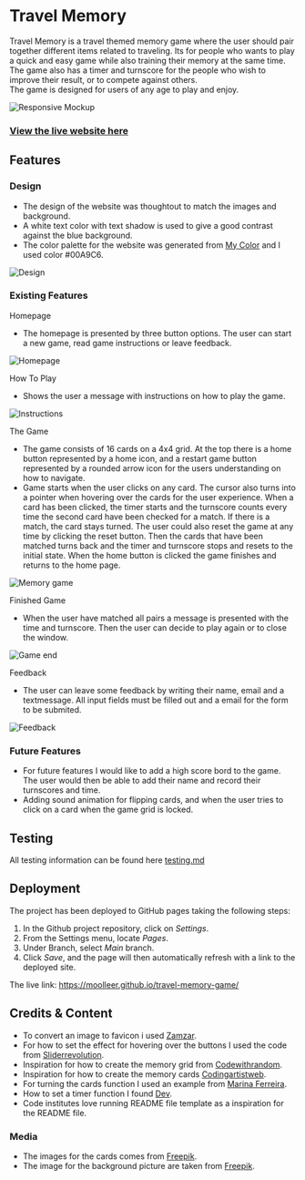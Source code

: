 # Travel Memory

Travel Memory is a travel themed memory game where the user should pair together different items related to traveling. 
Its for people who wants to play a quick and easy game while also training their memory at the same time. The game also has a timer and turnscore for the people who wish to improve their result, or to compete against others.  
The game is designed for users of any age to play and enjoy. 

![Responsive Mockup](docs/README-images/am-i-responsive-pp2.png)

### [View the live website here](https://moolleer.github.io/travel-memory-game/)

## Features

### Design

- The design of the website was thoughtout to match the images and background.
- A white text color with text shadow is used to give a good contrast against the blue background. 
- The color palette for the website was generated from [My Color](https://mycolor.space/) and I used color #00A9C6. 

![Design](/docs/README-images/design.png)


### Existing Features

Homepage
- The homepage is presented by three button options. The user can start a new game, read game instructions or leave feedback.

![Homepage](/docs/README-images/homepage.png)

How To Play
- Shows the user a message with instructions on how to play the game.

![Instructions](/docs/README-images/instructions.png)

The Game
- The game consists of 16 cards on a 4x4 grid. At the top there is a home button represented by a home icon, and a restart game button represented by a rounded arrow icon for the users understanding on how to navigate.
- Game starts when the user clicks on any card. The cursor also turns into a pointer when hovering over the cards for the user experience. When a card has been clicked, the timer starts and the turnscore counts every time the second card have been checked for a match. If there is a match, the card stays turned. The user could also reset the game at any time by clicking the reset button. Then the cards that have been matched turns back and the timer and turnscore stops and resets to the initial state. When the home button is clicked the game finishes and returns to the home page. 

![Memory game](/docs/README-images/memorygame.png)

Finished Game
- When the user have matched all pairs a message is presented with the time and turnscore. Then the user can decide to play again or to close the window.

![Game end](/docs/README-images/game-end-message.png)

Feedback
- The user can leave some feedback by writing their name, email and a textmessage. All input fields must be filled out and a email for the form to be submited.

![Feedback](/docs/README-images/feedbackform.png)


### Future Features
- For future features I would like to add a high score bord to the game. The user would then be able to add their name and record their turnscores and time.
- Adding sound animation for flipping cards, and when the user tries to click on a card when the game grid is locked.

## Testing

All testing information can be found here [testing.md](https://github.com/moolleer/travel-memory-game/blob/main/docs/testing.md)

## Deployment

The project has been deployed to GitHub pages taking the following steps:

1) In the Github project repository, click on _Settings_.
2) From the Settings menu, locate _Pages_.
3) Under Branch, select _Main_ branch.
4) Click _Save_, and the page will then automatically refresh with a link to the deployed site.

The live link: https://moolleer.github.io/travel-memory-game/

## Credits & Content

- To convert an image to favicon i used [Zamzar](https://www.zamzar.com/convert/png-to-ico/#).
- For how to set the effect for hovering over the buttons I used the code from [Sliderrevolution](https://www.sliderrevolution.com/resources/css-button-hover-effects/).
- Inspiration for how to create the memory grid from [Codewithrandom](https://www.codewithrandom.com/2022/11/05/memory-game-using-javascript/).
- Inspiration for how to create the memory cards [Codingartistweb](https://codingartistweb.com/2022/06/memory-game-javascript-project/).
- For turning the cards function I used an example from [Marina Ferreira](https://marina-ferreira.github.io/tutorials/js/memory-game/).
- How to set a timer function I found [Dev](https://dev.to/walternascimentobarroso/creating-a-timer-with-javascript-8b7).
- Code institutes love running README file template as a inspiration for the README file.

### Media

- The images for the cards comes from [Freepik](https://www.freepik.com/free-vector/tourism-icons_772926.htm#page=11&query=travel%20stickericons&position=12&from_view=search&track=ais).
- The image for the background picture are taken from [Freepik](https://www.freepik.com/free-photo/frame-beside-airplane-hat_6791807.htm#page=2&query=travel%20background%20blue&position=0&from_view=search&track=ais).